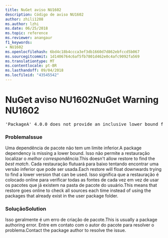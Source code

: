 ```yaml
---
title: NuGet aviso NU1602
description: Código de aviso NU1602
author: zhili1208
ms.author: lzhi
ms.date: 06/25/2018
ms.topic: reference
ms.reviewer: anangaur
f1_keywords:
- NU1602
ms.openlocfilehash: 6bd4c18b4ccca3ef3db1660d7d862ebfccd5b067
ms.sourcegitcommit: 1d1406764c6af5fb7801d462e0c4afc9092fa569
ms.translationtype: MT
ms.contentlocale: pt-BR
ms.lasthandoff: 09/04/2018
ms.locfileid: "43545542"
---
```

# <a name="nuget-warning-nu1602"></a><span data-ttu-id="d7e86-103">NuGet aviso NU1602</span><span class="sxs-lookup"><span data-stu-id="d7e86-103">NuGet Warning NU1602</span></span>

<pre>'PackageA' 4.0.0 does not provide an inclusive lower bound for dependency 'PackageB' (> 3.5.0). An approximate best match of 3.6.0 was resolved.</pre>

### <a name="issue"></a><span data-ttu-id="d7e86-104">Problema</span><span class="sxs-lookup"><span data-stu-id="d7e86-104">Issue</span></span>
<span data-ttu-id="d7e86-105">Uma dependência de pacote não tem um limite inferior.</span><span class="sxs-lookup"><span data-stu-id="d7e86-105">A package dependency is missing a lower bound.</span></span> <span data-ttu-id="d7e86-106">Isso não permite a restauração localizar o *melhor correspondência*.</span><span class="sxs-lookup"><span data-stu-id="d7e86-106">This doesn't allow restore to find the *best match*.</span></span> <span data-ttu-id="d7e86-107">Cada restauração flutuará para baixo tentando encontrar uma versão inferior que pode ser usada.</span><span class="sxs-lookup"><span data-stu-id="d7e86-107">Each restore will float downwards trying to find a lower version that can be used.</span></span> <span data-ttu-id="d7e86-108">Isso significa que a restauração é colocado online para verificar todas as fontes de cada vez em vez de usar os pacotes que já existem na pasta de pacote do usuário.</span><span class="sxs-lookup"><span data-stu-id="d7e86-108">This means that restore goes online to check all sources each time instead of using the packages that already exist in the user package folder.</span></span>

### <a name="solution"></a><span data-ttu-id="d7e86-109">Solução</span><span class="sxs-lookup"><span data-stu-id="d7e86-109">Solution</span></span>
<span data-ttu-id="d7e86-110">Isso geralmente é um erro de criação de pacote.</span><span class="sxs-lookup"><span data-stu-id="d7e86-110">This is usually a package authoring error.</span></span> <span data-ttu-id="d7e86-111">Entre em contato com o autor do pacote para resolver o problema.</span><span class="sxs-lookup"><span data-stu-id="d7e86-111">Contact the package author to resolve the issue.</span></span>